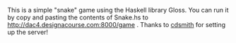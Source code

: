 This is a simple "snake" game using the Haskell library Gloss. You can run it by copy and pasting the contents of Snake.hs to http://dac4.designacourse.com:8000/game . Thanks to [cdsmith](http://cdsmith.wordpress.com/) for setting up the server!
